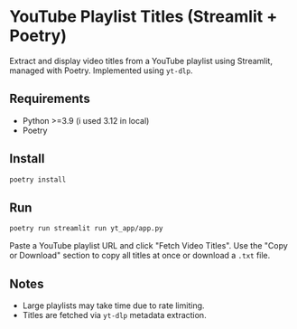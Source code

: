 # YouTube Playlist Titles (Streamlit + Poetry)

Extract and display video titles from a YouTube playlist using Streamlit, managed with Poetry. Implemented using `yt-dlp`.

## Requirements
- Python >=3.9 (i used 3.12 in local)
- Poetry

## Install
```bash
poetry install
```

## Run
```bash
poetry run streamlit run yt_app/app.py
```

Paste a YouTube playlist URL and click "Fetch Video Titles". Use the "Copy or Download" section to copy all titles at once or download a `.txt` file.

## Notes
- Large playlists may take time due to rate limiting.
- Titles are fetched via `yt-dlp` metadata extraction.
